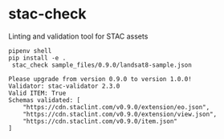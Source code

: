 # stac-check
Linting and validation tool for STAC assets

``` pipenv shell ```   
``` pip install -e . ```   
``` stac_check sample_files/0.9.0/landsat8-sample.json```

```
Please upgrade from version 0.9.0 to version 1.0.0!
Validator: stac-validator 2.3.0 
Valid ITEM: True
Schemas validated: [
    "https://cdn.staclint.com/v0.9.0/extension/eo.json",
    "https://cdn.staclint.com/v0.9.0/extension/view.json",
    "https://cdn.staclint.com/v0.9.0/item.json"
]
```
